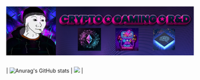 ![](imgs/p.png)

| | | 
| -- | -- |
| 
![Anurag's GitHub stats](https://github-readme-stats.vercel.app/api?username=morektz&show_icons=true&theme=radical)
| ![](https://media.giphy.com/media/deaNFvbQh2zIOILdlU/giphy-downsized-large.gif) | 